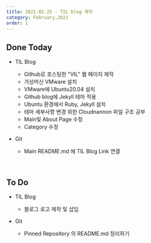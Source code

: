 ```yaml
---
title: 2021.02.25 - TIL blog 제작 
category: February,2021
order: 1
---
```


## Done Today

- TIL Blog
  - Github로 호스팅한 "VIL" 웹 페이지 제작
  - 가상머신 VMware 설치
  - VMware에 Ubuntu20.04 설치
  - Github blog에 Jekyll 테마 적용
  - Ubuntu 환경에서 Ruby, Jekyll 설치
  - 테마 세부사항 변경 위한 Cloudnannon 파일 구조 공부
  - Main및 About Page 수정
  - Category 수정



- Git
  - Main README.md 에 TIL Blog Link 연결  

<br>

## To Do

- TIL Blog
  - 블로그 로고 제작 및 삽입



- Git
  - Pinned Repository 의 README.md 정리하기